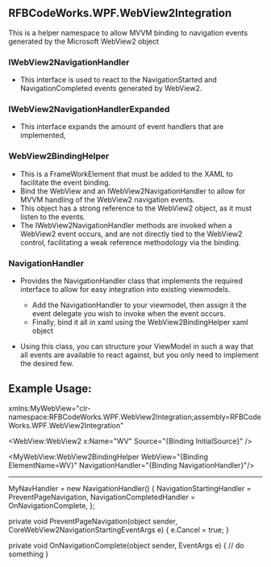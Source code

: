 ﻿## RFBCodeWorks.WPF.WebView2Integration

This is a helper namespace to allow MVVM binding to navigation events generated by the Microsoft WebView2 object

### IWebView2NavigationHandler
- This interface is used to react to the NavigationStarted and NavigationCompleted events generated by WebView2.

### IWebView2NavigationHandlerExpanded
- This interface expands the amount of event handlers that are implemented, 

### WebView2BindingHelper
- This is a FrameWorkElement that must be added to the XAML to facilitate the event binding.
- Bind the WebView and an IWebView2NavigationHandler to allow for MVVM handling of the WebView2 navigation events.
- This object has a strong reference to the WebView2 object, as it must listen to the events.
- The IWebView2NavigationHandler methods are invoked when a WebView2 event occurs, and are not directly tied to the WebView2 control, facilitating a weak reference methodology via the binding.

### NavigationHandler
- Provides the NavigationHandler class that implements the required interface to allow for easy integration into existing viewmodels. 
   - Add the NavigationHandler to your viewmodel, then assign it the event delegate you wish to invoke when the event occurs.
   - Finally, bind it all in xaml using the WebView2BindingHelper xaml object

- Using this class, you can structure your ViewModel in such a way that all events are available to react against, but you only need to implement the desired few.

## Example Usage:

xmlns:MyWebView="clr-namespace:RFBCodeWorks.WPF.WebView2Integration;assembly=RFBCodeWorks.WPF.WebView2Integration"

<grid>

<WebView:WebView2
    x:Name="WV"
    Source="{Binding InitialSource}"
    />

<MyWebView:WebView2BindingHelper 
    WebView="{Binding ElementName=WV}" 
    NavigationHandler="{Binding NavigationHandler}"/>

</grid>

------

MyNavHandler = new NavigationHandler()
{
    NavigationStartingHandler = PreventPageNavigation,
    NavigationCompletedHandler = OnNavigationComplete,
};

private void PreventPageNavigation(object sender, CoreWebView2NavigationStartingEventArgs e)
{
    e.Cancel = true;
}

private void OnNavigationComplete(object sender, EventArgs e)
{
    // do something
}